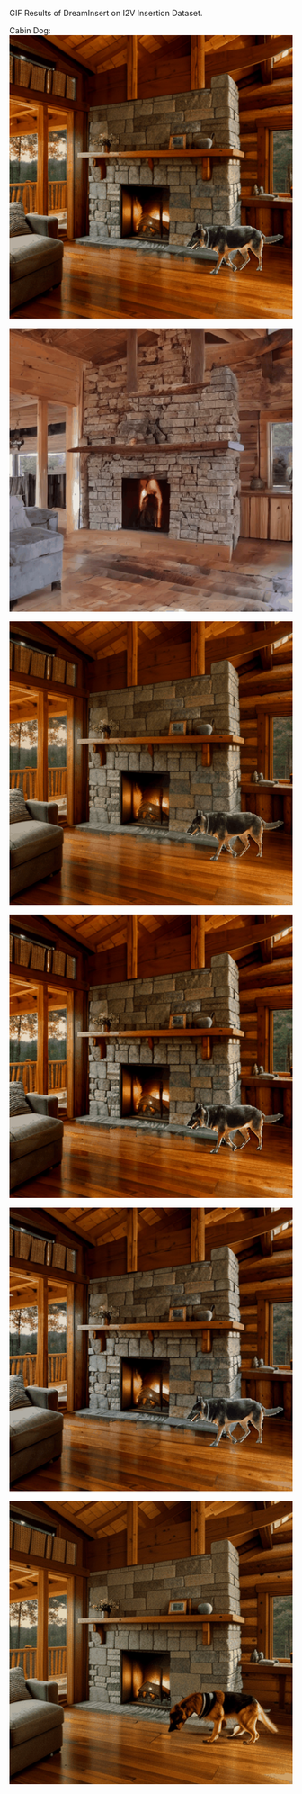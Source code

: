 GIF Results of DreamInsert on I2V Insertion Dataset.


Cabin Dog:
![image](https://github.com/anony123454321/anonymous-work/blob/main/assets/cabin_dog/AnyV2V.gif)

![image](https://github.com/anony123454321/anonymous-work/blob/main/assets/cabin_dog/CCEdit.gif)

![image](https://github.com/anony123454321/anonymous-work/blob/main/assets/cabin_dog/DreamInsert-Dou-Inv.gif)

![image](https://github.com/anony123454321/anonymous-work/blob/main/assets/cabin_dog/DreamInsert-PN-Inj.gif)

![image](https://github.com/anony123454321/anonymous-work/blob/main/assets/cabin_dog/MVOC.gif)

![image](https://github.com/anony123454321/anonymous-work/blob/main/assets/cabin_dog/TF-ICON.gif)
